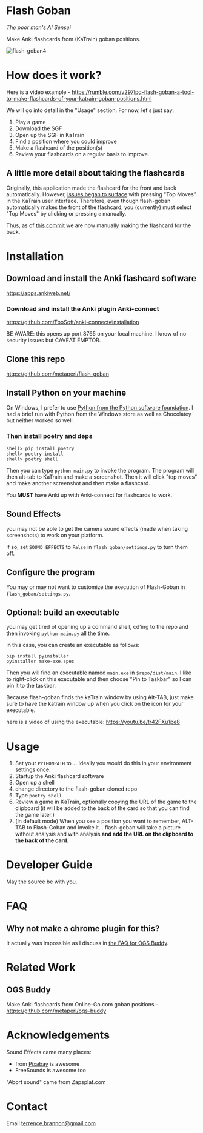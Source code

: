 # Flash Goban
*The poor man's AI Sensei*

Make Anki flashcards from (KaTrain) goban positions. 


![flash-goban4](https://user-images.githubusercontent.com/21293/190810634-b885e3a0-af1a-44e9-a2b1-f1018db7dc90.png)


# How does it work?

Here is a video example - 
https://rumble.com/v297lpq-flash-goban-a-tool-to-make-flashcards-of-your-katrain-goban-positions.html

We will go into detail in the "Usage" section. For now, let's just say:

1. Play a game
2. Download the SGF
3. Open up the SGF in KaTrain
4. Find a position where you could improve
5. Make a flashcard of the position(s)
6. Review your flashcards on a regular basis to improve.

## A little more detail about taking the flashcards

Originally, this application made the flashcard for the front and back
automatically. However, [issues began to surface](https://github.com/metaperl/flash-goban/issues/1) 
with pressing "Top Moves" in the KaTrain user interface. Therefore, even
though flash-goban automatically makes the front of the flashcard, you
(currently) must select "Top Moves" by clicking or pressing `e` manually.

Thus, as of [this commit](https://github.com/metaperl/flash-goban/commit/fbaa1055f391fa834e926708fc80f25f3edab7d8)
we are now manually making the flashcard for the back.

# Installation

## Download and install the Anki flashcard software

https://apps.ankiweb.net/

### Download and install the Anki plugin Anki-connect

https://github.com/FooSoft/anki-connect#installation

BE AWARE: this opens up port 8765 on your local machine. I know of no security issues but CAVEAT EMPTOR.

## Clone this repo

https://github.com/metaperl/flash-goban

## Install Python on your machine

On Windows, I prefer to use [Python from the Python software foundation](https://www.python.org/). 
I had a brief run with Python from the Windows store as well as Chocolatey but neither worked so well.

### Then install poetry and deps

    shell> pip install poetry
    shell> poetry install
    shell> poetry shell
    
Then you can type `python main.py` to invoke the program. The program will then alt-tab to KaTrain
and make a screenshot. Then it will click "top moves" and make another screenshot and then make a 
flashcard.

You **MUST** have Anki up with Anki-connect for flashcards to 
work.

## Sound Effects

you may not be able to get the camera sound effects (made when taking screenshots) to work on your platform.

if so, set  `SOUND_EFFECTS` to `False` in `flash_goban/settings.py` to turn them off. 

## Configure the program

You may or may not want to customize the execution of Flash-Goban in 
`flash_goban/settings.py`.

## Optional: build an executable

you may get tired of opening up a command shell, cd'ing to the repo and then invoking `python main.py` all the time.

in this case, you can create an executable as follows:

    pip install pyinstaller
    pyinstaller make-exe.spec

Then you will find an executable named `main.exe` in `$repo/dist/main`. I like to right-click on this executable and then choose "Pin to Taskbar" so I can pin it to the taskbar.

Because flash-goban finds the kaTrain window by using Alt-TAB, just make sure to have the katrain window up when you click on the icon for your executable.

here is a video of using the executable: https://youtu.be/tr42FXu1pe8

# Usage

1. Set your `PYTHONPATH` to `.`. Ideally you would do this in your environment settings once.
2. Startup the Anki flashcard software
3. Open up a shell
4. change directory to the flash-goban cloned repo
5. Type `poetry shell`
5. Review a game in KaTrain, optionally copying the URL of the game to the clipboard
(it will be added to the back of the card so that you can find the game later.)
6. (in default mode) When you see a position you want to remember, ALT-TAB to Flash-Goban and invoke it... flash-goban will take a picture
without analysis and with analysis **and add the URL on the clipboard to the back of the card.**


# Developer Guide

May the source be with you.

# FAQ

## Why not make a chrome plugin for this?

It actually was impossible as I discuss in [the FAQ for OGS Buddy](https://github.com/metaperl/ogs-buddy#faq).

# Related Work

## OGS Buddy

Make Anki flashcards from Online-Go.com goban positions - https://github.com/metaperl/ogs-buddy

# Acknowledgements

Sound Effects came many places:

* from [Pixabay](https://pixabay.com/?utm_source=link-attribution&utm_medium=referral&utm_campaign=music&utm_content=6713") is awesome
* FreeSounds is awesome too

"Abort sound" came from Zapsplat.com

# Contact

Email terrence.brannon@gmail.com

